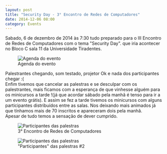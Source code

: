 ```yaml
---
layout: post
title: "Security Day - 3° Encontro de Redes de Computadores"
date: 2014-12-06 08:00
category: Events
---
```


<p id="txt-post">
    Sabado, 6 de dezembro de 2014 às 7:30 tudo preparado para o III Encontro de Redes de Computadores com o tema "Security Day". que iria acontecer no Bloco C sala 11 da Universidade Tiradentes.
</p>


<figure>
    <img src="http://rafastavares.github.io/SitePessoal/public/img/posts/3-encontro-redes.png" alt="Agenda do evento">
    <figcaption>
        Agenda do evento
    </figcaption>
</figure>


<p id="txt-post">
  Palestrantes chegando, som testado, projetor Ok e nada dos participantes chegar :(
   <br/>
    Enfim tivemos que cancelar as palestras e se desculpar com os palestrantes, mais ficamos com a esperança de que vinhesse alguém para os minicursos a tarde !(já que acordar sábado pela manhã é tenso para ir a um evento grátis). E assim se fez a tarde tivemos os minicursos com alguns participantes distribuídos entre as salas. Nos deixando mais animados já que tínhamos mais de 70 inscritos e apareceram dois pela manhã.
    <br/>
    Apesar de tudo temos a sensação de dever cumprido.
</p>

<figure>
    <img src="http://rafastavares.github.io/SitePessoal/public/img/posts/3-encontro-redes-palestras%20(1).jpg" alt="Participantes das palestras">
     <figcaption>
        3° Encontro de Redes de Computadores
    </figcaption>
</figure>
<figure>
    <img src="http://rafastavares.github.io/SitePessoal/public/img/posts/3-encontro-redes-palestras%20(2).jpg" alt="Participantes das palestras">
    <figcaption>
        "Participantes" das palestras #2
    </figcaption>
</figure>